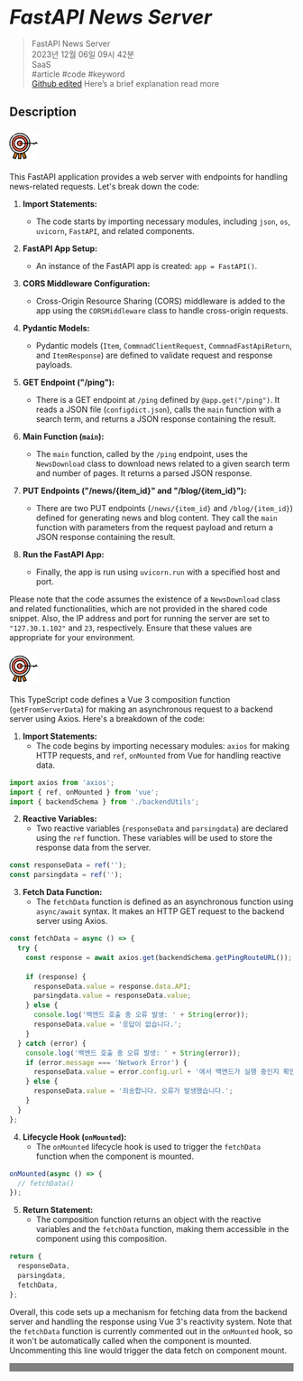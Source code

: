 ## **<span style="font-size: 35px; font-style: italic;">FastAPI News Server</span>**

>FastAPI News Server  
2023년 12월 06일 09시 42분  
SaaS  
#article #code #keyword  
[Github edited](https://github.com/d10000usd/WebDocuments/tree/main/public/md/Gpt "깃허브")
Here’s a brief explanation read more
## Description  

<body class="body-full"><div class="c-custom-card"> <div class="spacing mb-2">  



###  <img src="https://raw.githubusercontent.com/d10000usd/WebDocuments/main/public/icon/Team/40-goal.svg" width="50" height="50" />   

  This FastAPI application provides a web server with endpoints for handling news-related requests. Let's break down the code:

1. **Import Statements:**
   - The code starts by importing necessary modules, including `json`, `os`, `uvicorn`, `FastAPI`, and related components.

2. **FastAPI App Setup:**
   - An instance of the FastAPI app is created: `app = FastAPI()`.

3. **CORS Middleware Configuration:**
   - Cross-Origin Resource Sharing (CORS) middleware is added to the app using the `CORSMiddleware` class to handle cross-origin requests.

4. **Pydantic Models:**
   - Pydantic models (`Item`, `CommnadClientRequest`, `CommnadFastApiReturn`, and `ItemResponse`) are defined to validate request and response payloads.

5. **GET Endpoint ("/ping"):**
   - There is a GET endpoint at `/ping` defined by `@app.get("/ping")`. It reads a JSON file (`configdict.json`), calls the `main` function with a search term, and returns a JSON response containing the result.

6. **Main Function (`main`):**
   - The `main` function, called by the `/ping` endpoint, uses the `NewsDownload` class to download news related to a given search term and number of pages. It returns a parsed JSON response.

7. **PUT Endpoints ("/news/{item_id}" and "/blog/{item_id}"):**
   - There are two PUT endpoints (`/news/{item_id}` and `/blog/{item_id}`) defined for generating news and blog content. They call the `main` function with parameters from the request payload and return a JSON response containing the result.

8. **Run the FastAPI App:**
   - Finally, the app is run using `uvicorn.run` with a specified host and port.

Please note that the code assumes the existence of a `NewsDownload` class and related functionalities, which are not provided in the shared code snippet. Also, the IP address and port for running the server are set to `"127.30.1.102"` and `23`, respectively. Ensure that these values are appropriate for your environment.


  </div></div></div>

  <body class="body-full"><div class="c-custom-card"> <div class="spacing mb-2">  



###  <img src="https://raw.githubusercontent.com/d10000usd/WebDocuments/main/public/icon/Team/40-goal.svg" width="50" height="50" />   

  This TypeScript code defines a Vue 3 composition function (`getFromServerData`) for making an asynchronous request to a backend server using Axios. Here's a breakdown of the code:

1. **Import Statements:**
   - The code begins by importing necessary modules: `axios` for making HTTP requests, and `ref`, `onMounted` from Vue for handling reactive data.

```typescript
import axios from 'axios';
import { ref, onMounted } from 'vue';
import { backendSchema } from './backendUtils';
```

2. **Reactive Variables:**
   - Two reactive variables (`responseData` and `parsingdata`) are declared using the `ref` function. These variables will be used to store the response data from the server.

```typescript
const responseData = ref('');
const parsingdata = ref('');
```

3. **Fetch Data Function:**
   - The `fetchData` function is defined as an asynchronous function using `async/await` syntax. It makes an HTTP GET request to the backend server using Axios.

```typescript
const fetchData = async () => {
  try {
    const response = await axios.get(backendSchema.getPingRouteURL());

    if (response) {
      responseData.value = response.data.API;
      parsingdata.value = responseData.value;
    } else {
      console.log('백엔드 호출 중 오류 발생: ' + String(error));
      responseData.value = '응답이 없습니다.';
    }
  } catch (error) {
    console.log('백엔드 호출 중 오류 발생: ' + String(error));
    if (error.message === 'Network Error') {
      responseData.value = error.config.url + '에서 백엔드가 실행 중인지 확인해주세요.';
    } else {
      responseData.value = '죄송합니다. 오류가 발생했습니다.';
    }
  }
};
```

4. **Lifecycle Hook (`onMounted`):**
   - The `onMounted` lifecycle hook is used to trigger the `fetchData` function when the component is mounted.

```typescript
onMounted(async () => {
  // fetchData()
});
```

5. **Return Statement:**
   - The composition function returns an object with the reactive variables and the `fetchData` function, making them accessible in the component using this composition.

```typescript
return {
  responseData,
  parsingdata,
  fetchData,
};
```

Overall, this code sets up a mechanism for fetching data from the backend server and handling the response using Vue 3's reactivity system. Note that the `fetchData` function is currently commented out in the `onMounted` hook, so it won't be automatically called when the component is mounted. Uncommenting this line would trigger the data fetch on component mount.


  </div></div></div>

  <div style="background-color: grey; height: 15px;"></div>

  
